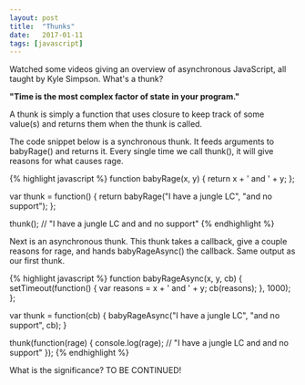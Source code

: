 ```yaml
---
layout: post
title:  "Thunks"
date:   2017-01-11
tags: [javascript]
---
```

Watched some videos giving an overview of asynchronous JavaScript, all taught by Kyle Simpson. What's a thunk?

**"Time is the most complex factor of state in your program."**

A thunk is simply a function that uses closure to keep track of some value(s) and returns them when the thunk is called.

The code snippet below is a synchronous thunk. It feeds arguments to babyRage() and returns it. Every single time we call thunk(), it will give reasons for what causes rage.

{% highlight javascript %}
function babyRage(x, y) {
  return x + ' and ' + y;
};

var thunk = function() {
  return babyRage("I have a jungle LC", "and no support");
};

thunk(); // "I have a jungle LC and and no support"
{% endhighlight %}

Next is an asynchronous thunk. This thunk takes a callback, give a couple reasons for rage, and hands babyRageAsync() the callback. Same output as our first thunk.

{% highlight javascript %}
function babyRageAsync(x, y, cb) {
  setTimeout(function() {
    var reasons = x + ' and ' + y;
    cb(reasons);
  }, 1000);
};

var thunk = function(cb) {
  babyRageAsync("I have a jungle LC", "and no support", cb);
}

thunk(function(rage) {
  console.log(rage); // "I have a jungle LC and and no support"
});
{% endhighlight %}

What is the significance? TO BE CONTINUED!